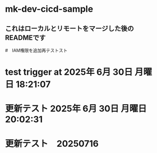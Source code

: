 # mk-dev-cicd-sample

## これはローカルとリモートをマージした後のREADMEです

#　IAM権限を追加再テストスト

# test trigger at 2025年 6月 30日 月曜日 18:21:07    

# 更新テスト 2025年 6月 30日 月曜日 20:02:31    

# 更新テスト　20250716